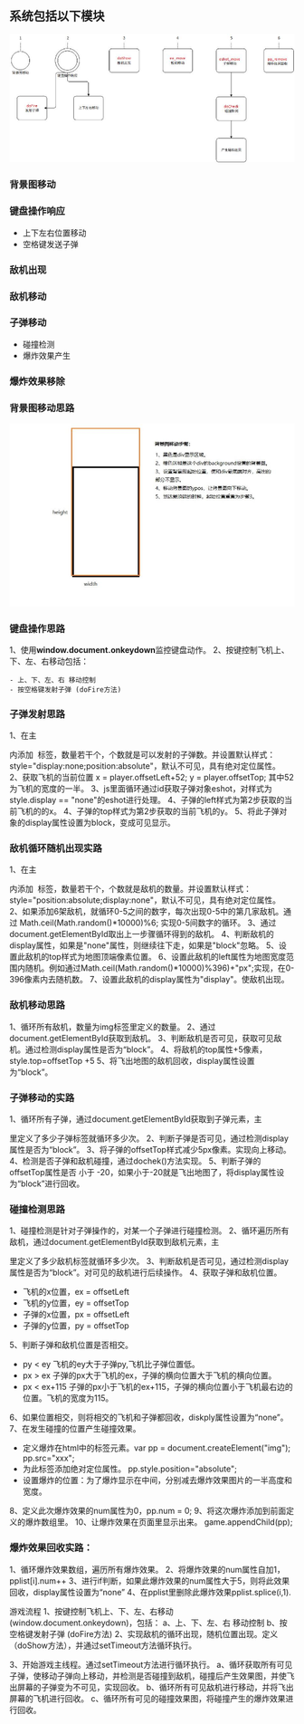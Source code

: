 ## 系统包括以下模块

![image](https://github.com/zhanghonged/scripts/blob/master/planwar/images/modul.jpg)

### 背景图移动
### 键盘操作响应

- 上下左右位置移动
- 空格键发送子弹

### 敌机出现
### 敌机移动
### 子弹移动

- 碰撞检测
- 爆炸效果产生

### 爆炸效果移除







### 背景图移动思路
![image](https://github.com/zhanghonged/scripts/blob/master/planwar/images/mapmove.jpg)

### 键盘操作思路
1、使用**window.document.onkeydown**监控键盘动作。
2、按键控制飞机上、下、左、右移动包括：

    - 上、下、左、右 移动控制
    - 按空格键发射子弹 (doFire方法)

### 子弹发射思路
1、在主 <div> 内添加 <img> 标签，数量若干个，个数就是可以发射的子弹数。并设置默认样式：style="display:none;position:absolute"，默认不可见，具有绝对定位属性。
2、获取飞机的当前位置 x = player.offsetLeft+52;  y = player.offsetTop; 其中52为飞机的宽度的一半。
3、js里面循环通过id获取子弹对象eshot，对样式为style.display == "none"的eshot进行处理。
4、子弹的left样式为第2步获取的当前飞机的的x。
4、子弹的top样式为第2步获取的当前飞机的y。
5、将此子弹对象的display属性设置为block，变成可见显示。

### 敌机循环随机出现实路
1、在主 <div> 内添加 <img> 标签，数量若干个，个数就是敌机的数量。并设置默认样式：style="position:absolute;display:none"，默认不可见，具有绝对定位属性。
2、如果添加6架敌机，就循环0-5之间的数字，每次出现0-5中的第几家敌机。通过 Math.ceil(Math.random()*10000)%6; 实现0-5间数字的循环。
3、通过document.getElementById取出上一步骤循环得到的敌机。
4、判断敌机的display属性，如果是"none"属性，则继续往下走，如果是"block"忽略。
5、设置此敌机的top样式为地图顶端像素位置。
6、设置此敌机的left属性为地图宽度范围内随机。例如通过Math.ceil(Math.random()*10000)%396)+"px";实现，在0-396像素内去随机数。
7、设置此敌机的display属性为"display"。使敌机出现。


### 敌机移动思路
1、循环所有敌机，数量为img标签里定义的数量。
2、通过document.getElementById获取到敌机。
3、判断敌机是否可见，获取可见敌机。通过检测display属性是否为“block”。
4、将敌机的top属性+5像素，style.top=offsetTop +5
5、将飞出地图的敌机回收，display属性设置为“block”。

### 子弹移动的实路
1、循环所有子弹，通过document.getElementById获取到子弹元素，主<div>里定义了多少<img>子弹标签就循环多少次。
2、判断子弹是否可见，通过检测display属性是否为“block”。
3、将子弹的offsetTop样式减少5px像素。实现向上移动。
4、检测是否子弹和敌机碰撞，通过dochek()方法实现。
5、判断子弹的offsetTop属性是否 小于 -20，如果小于-20就是飞出地图了，将display属性设为“block”进行回收。

### 碰撞检测思路
1、碰撞检测是针对子弹操作的，对某一个子弹进行碰撞检测。
2、循环遍历所有敌机，通过document.getElementById获取到敌机元素，主<div>里定义了多少<img>敌机标签就循环多少次。
3、判断敌机是否可见，通过检测display属性是否为“block”。对可见的敌机进行后续操作。
4、获取子弹和敌机位置。

   - 飞机的x位置，ex = offsetLeft
   - 飞机的y位置，ey = offsetTop
   - 子弹的x位置，px = offsetLeft
   - 子弹的y位置，py = offsetTop

5、判断子弹和敌机位置是否相交。

   - py < ey 飞机的ey大于子弹py,飞机比子弹位置低。
   - px > ex 子弹的px大于飞机的ex，子弹的横向位置大于飞机的横向位置。
   - px < ex+115 子弹的px小于飞机的ex+115，子弹的横向位置小于飞机最右边的位置。飞机的宽度为115。

6、如果位置相交，则将相交的飞机和子弹都回收，diskply属性设置为“none”。
7、在发生碰撞的位置产生碰撞效果。

   - 定义爆炸在html中的<img>标签元素。var pp = document.createElement("img"); pp.src="xxx";
   - 为此<img>标签添加绝对定位属性。 pp.style.position="absolute";
   - 设置爆炸<img>的位置：为了爆炸显示在中间，分别减去爆炸效果图片的一半高度和宽度。

8、定义此次爆炸效果的num属性为0，pp.num = 0;
9、将这次爆炸添加到前面定义的爆炸数组里。
10、让爆炸效果在页面里显示出来。 game.appendChild(pp);


### 爆炸效果回收实路：
1、循环爆炸效果数组，遍历所有爆炸效果。
2、将爆炸效果的num属性自加1，pplist[i].num++
3、进行if判断，如果此爆炸效果的num属性大于5，则将此效果回收，display属性设置为“none”
4、在pplist里删除此爆炸效果pplist.splice(i,1).


游戏流程
1、按键控制飞机上、下、左、右移动 (window.document.onkeydown)，包括：
    a、上、下、左、右 移动控制
    b、按空格键发射子弹 (doFire方法)
2、实现敌机的循环出现，随机位置出现。定义（doShow方法），并通过setTimeout方法循环执行。

3、开始游戏主线程。通过setTimeout方法进行循环执行。
   a、循环获取所有可见子弹，使移动子弹向上移动，并检测是否碰撞到敌机，碰撞后产生效果图，并使飞出屏幕的子弹变为不可见，实现回收。
   b、循环所有可见敌机进行移动，并将飞出屏幕的飞机进行回收。
   c、循环所有可见的碰撞效果图，将碰撞产生的爆炸效果进行回收。